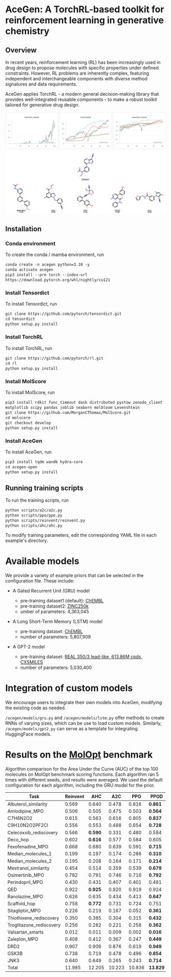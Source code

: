 # AceGen: A TorchRL-based toolkit for reinforcement learning in generative chemistry

## Overview

In recent years, reinforcement learning (RL) has been increasingly used in drug design to propose molecules with specific properties under defined constraints. However, RL problems are inherently complex, featuring independent and interchangeable components with diverse method signatures and data requirements.

AceGen applies TorchRL - a modern general decision-making library that provides well-integrated reusable components - to make a robust toolkit tailored for generative drug design.

![Alt Text](./acegen/images/train_zaleplon.png)
![Alt Text](./acegen/images/chem_zaleplon.png)

## Installation

### Conda environment

To create the conda / mamba environment, run

    conda create -n acegen python=3.10 -y
    conda activate acegen
    pip3 install --pre torch --index-url https://download.pytorch.org/whl/nightly/cu121
    
### Install Tensordict

To install Tensordict, run

    git clone https://github.com/pytorch/tensordict.git
    cd tensordict
    python setup.py install

### Install TorchRL

To install TorchRL, run

    git clone https://github.com/pytorch/rl.git
    cd rl
    python setup.py install

### Install MolScore

To install MolScore, run

    pip3 install rdkit func_timeout dask distributed pystow zenodo_client matplotlib scipy pandas joblib seaborn molbloom Levenshtein
    git clone https://github.com/MorganCThomas/MolScore.git
    cd molscore
    git checkout develop
    python setup.py install

### Install AceGen

To install AceGen, run

    pip3 install tqdm wandb hydra-core
    cd acegen-open
    python setup.py install


## Running training scripts

To run the training scripts, run

    python scripts/a2c/a2c.py
    python scripts/ppo/ppo.py
    python scripts/reinvent/reinvent.py
    python scripts/ahc/ahc.py

To modify training parameters, edit the corresponding YAML file in each example's directory.

# Available models

We provide a variety of example priors that can be selected in the configuration file. These include:

- A Gated Recurrent Unit (GRU) model
  - pre-training dataset1 (default): [ChEMBL](https://www.ebi.ac.uk/chembl/)
  - pre-training dataset2: [ZINC250k](https://github.com/wenhao-gao/mol_opt/blob/main/data/zinc.txt.gz)
  - umber of parameters: 4,363,045


- A Long Short-Term Memory (LSTM) model
  - pre-training dataset: [ChEMBL](https://www.ebi.ac.uk/chembl/)
  - number of parameters: 5,807,909
 

- A GPT-2 model
  - pre-training dataset: [REAL 350/3 lead-like, 613.86M cpds, CXSMILES](https://enamine.net/compound-collections/real-compounds/real-database-subsets)
  - number of parameters: 5,030,400

  
# Integration of custom models

We encourage users to integrate their own models into AceGen, modifying the existing code as needed.

`/acegen/models/gru.py` and `/acegen/models/lstm.py` offer methods to create RNNs of varying sizes, which can be use
to load custom models. Similarly, `/acegen/models/gpt2.py` can serve as a template for integrating HuggingFace models. 

# Results on the [MolOpt](https://arxiv.org/pdf/2206.12411.pdf) benchmark

Algorithm comparison for the Area Under the Curve (AUC) of the top 100 molecules on MolOpt benchmark scoring functions. 
Each algorithm ran 5 times with different seeds, and results were averaged. We used the default configuration for each algorithm, including the GRU model for the prior.

| Task                       | Reinvent | AHC   | A2C   | PPO   | PPOD  |
|----------------------------|----------|-------|-------|-------|-------|
| Albuterol_similarity       | 0.569    | 0.640 | 0.478 | 0.816 | **0.861** |
| Amlodipine_MPO             | 0.506    | 0.505 | 0.475 | 0.503 | **0.564** |
| C7H8N2O2                   | 0.615    | 0.563 | 0.616 | 0.805 | **0.837** |
| C9H10N2O2PF2Cl             | 0.556    | 0.553 | 0.488 | 0.654 | **0.728** |
| Celecoxxib_rediscovery     | 0.566    | **0.590** | 0.331 | 0.480 | 0.584 |
| Deco_hop                   | 0.602    | **0.616** | 0.577 | 0.584 | 0.605 |
| Fexofenadine_MPO           | 0.668    | 0.680 | 0.639 | 0.591 | **0.715** |
| Median_molecules_1         | 0.199    | 0.197 | 0.174 | 0.286 | **0.310** |
| Median_molecules_2         | 0.195    | 0.208 | 0.164 | 0.171 | **0.214** |
| Mestranol_similarity       | 0.454    | 0.514 | 0.359 | 0.539 | **0.679** |
| Osimertinib_MPO            | 0.782    | 0.791 | 0.746 | 0.716 | **0.792** |
| Perindopril_MPO            | 0.430    | 0.431 | 0.407 | 0.401 | 0.481 |
| QED                        | 0.922    | **0.925** | 0.920 | 0.919 | 0.924 |
| Ranolazine_MPO             | 0.626    | 0.635 | 0.434 | 0.413 | **0.647** |
| Scaffold_hop               | 0.758    | **0.772** | 0.731 | 0.724 | 0.751 |
| Sitagliptin_MPO            | 0.226    | 0.219 | 0.167 | 0.052 | **0.361** |
| Thiothixene_rediscovery    | 0.350    | 0.385 | 0.304 | 0.315 | **0.432** |
| Troglitazone_rediscovery   | 0.256    | 0.282 | 0.221 | 0.258 | **0.362** |
| Valsartan_smarts           | 0.012    | 0.011 | 0.009 | 0.002 | **0.016** |
| Zaleplon_MPO               | 0.408    | 0.412 | 0.367 | 0.247 | **0.449** |
| DRD2                       | 0.907    | 0.906 | 0.876 | 0.619 | **0.949** |
| GSK3B                      | 0.738    | 0.719 | 0.478 | 0.496 | **0.854** |
| JNK3                       | 0.640    | 0.649 | 0.265 | 0.243 | **0.714** |
| Total                      | 11.985   | 12.205| 10.223| 10.836| **13.829** |
